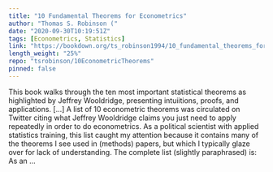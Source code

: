 ```yaml
---
title: "10 Fundamental Theorems for Econometrics"
author: "Thomas S. Robinson ("
date: "2020-09-30T10:19:51Z"
tags: [Econometrics, Statistics]
link: "https://bookdown.org/ts_robinson1994/10_fundamental_theorems_for_econometrics/"
length_weight: "25%"
repo: "tsrobinson/10EconometricTheorems"
pinned: false
---
```


This book walks through the ten most important statistical theorems as highlighted by Jeffrey Wooldridge, presenting intuiitions, proofs, and applications. [...] A list of 10 econometric theorems was circulated on Twitter citing what Jeffrey Wooldridge claims you just need to apply repeatedly in order to do econometrics. As a political scientist with applied statistics training, this list caught my attention because it contains many of the theorems I see used in (methods) papers, but which I typically glaze over for lack of understanding. The complete list (slightly paraphrased) is: As an ...
